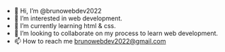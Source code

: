 - 👋 Hi, I’m @brunowebdev2022
- 👀 I’m interested in web development.
- 🌱 I’m currently learning html & css.
- 💞️ I’m looking to collaborate on my process to learn web development.
- 📫 How to reach me brunowebdev2022@gmail.com

<!---
brunowebdev2022/brunowebdev2022 is a ✨ special ✨ repository because its `README.md` (this file) appears on your GitHub profile.
You can click the Preview link to take a look at your changes.
--->

